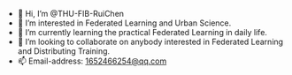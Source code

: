 - 👋 Hi, I’m @THU-FIB-RuiChen
- 👀 I’m interested in Federated Learning and Urban Science. 
- 🌱 I’m currently learning the practical Federated Learning in daily life.
- 💞️ I’m looking to collaborate on anybody interested in Federated Learning and Distributing Training.
- 📫 Email-address: 1652466254@qq.com

<!---
THU-FIB-RuiChen/THU-FIB-RuiChen is a ✨ special ✨ repository because its `README.md` (this file) appears on your GitHub profile.
You can click the Preview link to take a look at your changes.
--->

